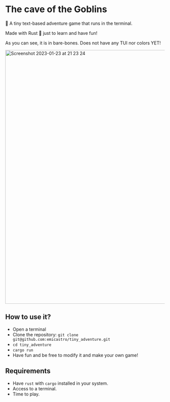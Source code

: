 # The cave of the Goblins

🧌 A tiny text-based adventure game that runs in the terminal. 

Made with Rust 🦀 just to learn and have fun!

As you can see, it is in bare-bones. Does not have any TUI nor colors YET!

<img width="803" alt="Screenshot 2023-01-23 at 21 23 24" src="https://user-images.githubusercontent.com/34306574/214183278-277345c6-7ad9-41f4-8a1b-2a19f1058cb3.png">

## How to use it?

- Open a terminal
- Clone the repository: `git clone git@github.com:emicastro/tiny_adventure.git`
- `cd tiny_adventure`
- `cargo run`
- Have fun and be free to modify it and make your own game!

## Requirements

- Have `rust` with `cargo` installed in your system.
- Access to a terminal.
- Time to play.

